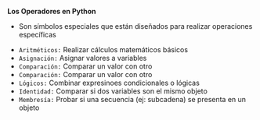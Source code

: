 **Los Operadores en Python**

* Son símbolos especiales que están diseñados para realizar operaciones específicas

- `Aritméticos:` Realizar cálculos matemáticos básicos
- `Asignación:` Asignar valores a variables
- `Comparación:` Comparar un valor con otro
- `Comparación:` Comparar un valor con otro
- `Lógicos:` Combinar expresinoes condicionales o lógicas
- `Identidad:` Comparar si dos variables son el mismo objeto
- `Membresía:` Probar si una secuencia (ej: subcadena) se presenta en un objeto